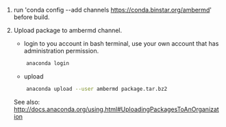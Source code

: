 1. run 'conda config --add channels https://conda.binstar.org/ambermd' before build.

2. Upload package to ambermd channel.

    - login to you account in bash terminal, use your own account that has administration permission.
    
    ```bash
        anaconda login
    ```

    - upload

    ```bash
        anaconda upload --user ambermd package.tar.bz2
    ```
    
    See also: http://docs.anaconda.org/using.html#UploadingPackagesToAnOrganization
